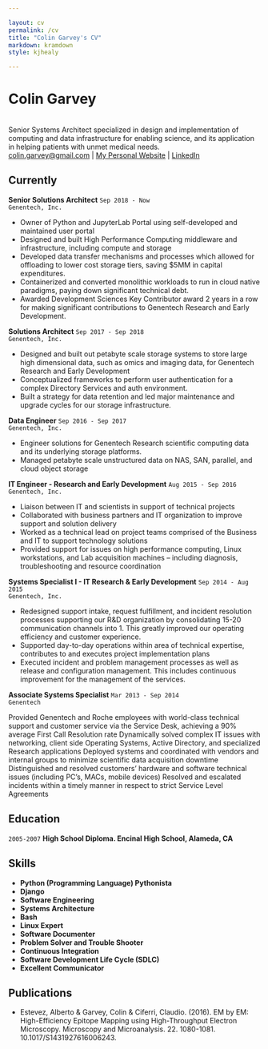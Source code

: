 ```yaml
---

layout: cv
permalink: /cv
title: "Colin Garvey's CV"
markdown: kramdown
style: kjhealy

---
```


# Colin Garvey
<br>
Senior Systems Architect specialized in design and implementation of computing and data infrastructure for
enabling science, and its application in helping patients with unmet medical needs.


<div id="webaddress">
<a href="mailto:colin.garvey@gmail.com">colin.garvey@gmail.com</a>
| <a href="https://colingarvey.github.io">My Personal Website</a> 
| <a href="https://linkedin.com/in/colin-garvey-61687066">LinkedIn</a>
</div>

## Currently

__Senior Solutions Architect__
`Sep 2018 - Now`<br>
`Genentech, Inc.`
- Owner of Python and JupyterLab Portal using self-developed and maintained user portal
- Designed and built High Performance Computing middleware and infrastructure, including compute
and storage
- Developed data transfer mechanisms and processes which allowed for offloading to lower cost
storage tiers, saving $5MM in capital expenditures.
- Containerized and converted monolithic workloads to run in cloud native paradigms, paying down
significant technical debt.
- Awarded Development Sciences Key Contributor award 2 years in a row for making significant
contributions to Genentech Research and Early Development.

__Solutions Architect__
`Sep 2017 - Sep 2018`<br>
`Genentech, Inc.`

- Designed and built out petabyte scale storage systems to store large high dimensional data, such as
omics and imaging data, for Genentech Research and Early Development
- Conceptualized frameworks to perform user authentication for a complex Directory Services and auth
environment.
- Built a strategy for data retention and led major maintenance and upgrade cycles for our storage
infrastructure.

__Data Engineer__
`Sep 2016 - Sep 2017`<br>
`Genentech, Inc.`

- Engineer solutions for Genentech Research scientific computing data and its underlying storage
platforms.
- Managed petabyte scale unstructured data on NAS, SAN, parallel, and cloud object storage


__IT Engineer - Research and Early Development__
`Aug 2015 - Sep 2016`<br>
`Genentech, Inc.`

- Liaison between IT and scientists in support of technical projects
- Collaborated with business partners and IT organization to improve support and solution delivery
- Worked as a technical lead on project teams comprised of the Business and IT to support technology
solutions
- Provided support for issues on high performance computing, Linux workstations, and Lab acquisition machines – including diagnosis, troubleshooting and resource coordination


__Systems Specialist I - IT Research & Early Development__
`Sep 2014 - Aug 2015`<br>
`Genentech, Inc.`

- Redesigned support intake, request fulfillment, and incident resolution processes supporting our R&D organization by consolidating 15-20 communication channels into 1. This greatly improved our operating efficiency and customer experience.
- Supported day-to-day operations within area of technical expertise, contributes to and executes project
implementation plans
- Executed incident and problem management processes as well as release and configuration
management. This includes continuous improvement for the management of the services.

__Associate Systems Specialist__
`Mar 2013 - Sep 2014`<br>
`Genentech`

Provided Genentech and Roche employees with world-class technical support and customer service via
the Service Desk, achieving a 90% average First Call Resolution rate
Dynamically solved complex IT issues with networking, client side Operating Systems, Active Directory,
and specialized Research applications
Deployed systems and coordinated with vendors and internal groups to minimize scientific data
acquisition downtime
Distinguished and resolved customers’ hardware and software technical issues (including PC’s, MACs,
mobile devices)
Resolved and escalated incidents within a timely manner in respect to strict Service Level Agreements

## Education
`2005-2007`
__High School Diploma. Encinal High School, Alameda, CA__


## Skills

- **Python (Programming Language) Pythonista**
- **Django**
- **Software Engineering**
- **Systems Architecture**
- **Bash**
- **Linux Expert**
- **Software Documenter**
- **Problem Solver and Trouble Shooter**
- **Continuous Integration**
- **Software Development Life Cycle (SDLC)**
- **Excellent Communicator**

## Publications
- Estevez, Alberto & Garvey, Colin & Ciferri, Claudio. (2016). EM by EM: High-Efficiency Epitope Mapping using High-Throughput Electron Microscopy. Microscopy and Microanalysis. 22. 1080-1081. 10.1017/S1431927616006243.
